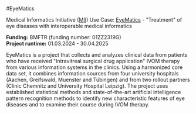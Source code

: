 #EyeMatics

Medical Informatics Initiative ([MII](https://www.medizininformatik-initiative.de/en/start)) Use Case: [EyeMatics](https://www.medizininformatik-initiative.de/en/use-case-eyematics-treatment-eye-diseases-interoperable-medical-informatics) - "Treatment" of eye diseases with interoperable medical informatics

**Funding:** BMFTR (funding number: 01ZZ2319G)\
**Project runtime:** 01.03.2024 - 30.04.2025

EyeMatics is a project that collects and analyzes clinical data from patients who have received "Intravitreal surgical drug application" IVOM therapy from various information systems in the clinics. Using a harmonized core data set, it combines information sources from four university hospitals (Aachen, Greifswald, Muenster and Tübingen) and from two rollout partners (Clinic Chemnitz and University Hospital Leipzig). The project uses established statistical methods and state-of-the-art artificial intelligence pattern recognition methods to identify new characteristic features of eye diseases and to examine their course during IVOM therapy.